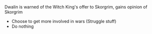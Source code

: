 Dwalin is warned of the Witch King's offer to Skorgrim, gains opinion of Skorgrim
* Choose to get more involved in wars (Struggle stuff)
* Do nothing